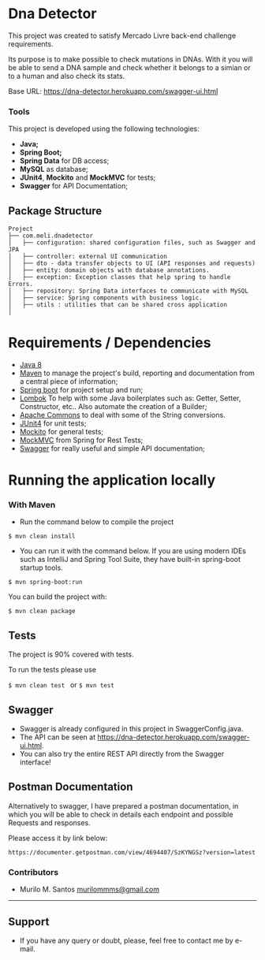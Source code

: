 # Dna Detector
This project was created to satisfy Mercado Livre back-end challenge requirements.

Its purpose is to make possible to check mutations in DNAs. With it you will be able to send a DNA sample and check whether it belongs to a simian or to a human and also check its stats.

Base URL: https://dna-detector.herokuapp.com/swagger-ui.html

### Tools

This project is developed using the following technologies:
- **Java;**
- **Spring Boot;**
- **Spring Data** for DB access;
- **MySQL** as database;
- **JUnit4**, **Mockito** and **MockMVC** for tests;
- **Swagger** for API Documentation;

## Package Structure

```
Project
├── com.meli.dnadetector
│   ├── configuration: shared configuration files, such as Swagger and JPA
│   ├── controller: external UI communication
│   ├── dto - data transfer objects to UI (API responses and requests)
│   ├── entity: domain objects with database annotations.
│   ├── exception: Exception classes that help spring to handle Errors.
│   ├── repository: Spring Data interfaces to communicate with MySQL
│   ├── service: Spring components with business logic.          
│   ├── utils : utilities that can be shared cross application
│       
```

# Requirements / Dependencies
- [Java 8](https://www.java.com/pt_BR/download/)
- [Maven](https://maven.apache.org/) to manage the project's build, reporting and documentation from a central piece of information;
- [Spring boot](https://spring.io/projects/spring-boot) for project setup and run;
- [Lombok](https://projectlombok.org/) To help with some Java boilerplates such as: Getter, Setter, Constructor, etc.. Also automate the creation of a Builder;
- [Apache Commons](https://commons.apache.org/) to deal with some of the String conversions.
- [JUnit4](https://junit.org/junit4/) for unit tests;
- [Mockito](https://site.mockito.org/) for general tests;
- [MockMVC](https://spring.io/guides/gs/testing-web/) from Spring for Rest Tests;
- [Swagger](https://swagger.io/) for really useful and simple API documentation;

# Running the application locally

  ### With Maven  

- Run the command below to compile the project  

```
$ mvn clean install
```

- You can run it with the command below. If you are using modern IDEs such as IntelliJ and Spring Tool Suite, they have built-in spring-boot startup tools.

```
$ mvn spring-boot:run
```

You can build the project with:
 ```
$ mvn clean package
```

## Tests

The project is 90% covered with tests.

To run the tests please use

```$ mvn clean test ``` or ```$ mvn test```

## Swagger
- Swagger is already configured in this project in SwaggerConfig.java.
- The API can be seen at https://dna-detector.herokuapp.com/swagger-ui.html.
- You can also try the entire REST API directly from the Swagger interface!

## Postman Documentation

Alternatively to swagger, I have prepared a postman documentation, in which you will be able to check in details each endpoint and possible Requests and responses.

Please access it by link below:

```
https://documenter.getpostman.com/view/4694407/SzKYNGSz?version=latest
```

### Contributors

- Murilo M. Santos <murilommms@gmail.com>

---


## Support

* If you have any query or doubt, please, feel free to contact me by e-mail.




